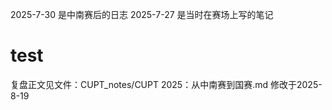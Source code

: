 2025-7-30 是中南赛后的日志
2025-7-27 是当时在赛场上写的笔记


test
=======
复盘正文见文件：CUPT_notes/CUPT 2025：从中南赛到国赛.md
修改于2025-8-19

